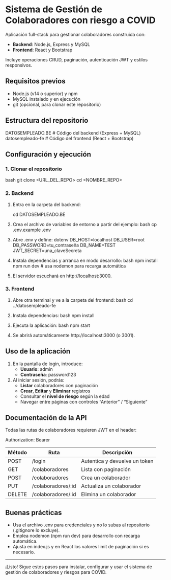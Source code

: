 # Sistema de Gestión de Colaboradores con riesgo a COVID

Aplicación full-stack para gestionar colaboradores construida con:

- **Backend**: Node.js, Express y MySQL
- **Frontend**: React y Bootstrap

Incluye operaciones CRUD, paginación, autenticación JWT y estilos responsivos.

## Requisitos previos

- Node.js (v14 o superior) y npm
- MySQL instalado y en ejecución
- git (opcional, para clonar este repositorio)

## Estructura del repositorio


DATOSEMPLEADO.BE       # Código del backend (Express + MySQL)
datosempleado-fe       # Código del frontend (React + Bootstrap)


## Configuración y ejecución

### 1. Clonar el repositorio

bash
git clone <URL_DEL_REPO>
cd <NOMBRE_REPO>


### 2. Backend

1. Entra en la carpeta del backend:
   
   cd DATOSEMPLEADO.BE
   
2. Crea el archivo de variables de entorno a partir del ejemplo:
   bash
   cp .env.example .env
   
3. Abre .env y define:
   dotenv
   DB_HOST=localhost
   DB_USER=root
   DB_PASSWORD=tu_contraseña
   DB_NAME=TEST
   JWT_SECRET=una_claveSecreta
   
4. Instala dependencias y arranca en modo desarrollo:
   bash
   npm install
   npm run dev   # usa nodemon para recarga automática
   
5. El servidor escuchará en http://localhost:3000.

### 3. Frontend

1. Abre otra terminal y ve a la carpeta del frontend:
   bash
   cd ../datosempleado-fe
   
2. Instala dependencias:
   bash
   npm install
   
3. Ejecuta la aplicación:
   bash
   npm start
   
4. Se abrirá automáticamente http://localhost:3000 (o 3001).

## Uso de la aplicación

1. En la pantalla de login, introduce:
   - **Usuario**: admin
   - **Contraseña**: password123
2. Al iniciar sesión, podrás:
   - **Listar** colaboradores con paginación
   - **Crear**, **Editar** y **Eliminar** registros
   - Consultar el **nivel de riesgo** según la edad
   - Navegar entre páginas con controles “Anterior” / “Siguiente”

## Documentación de la API

Todas las rutas de colaboradores requieren JWT en el header:

Authorization: Bearer <token>


| Método | Ruta                   | Descripción                    |
|--------|------------------------|--------------------------------|
| POST   | /login               | Autentica y devuelve un token  |
| GET    | /colaboradores       | Lista con paginación           |
| POST   | /colaboradores       | Crea un colaborador            |
| PUT    | /colaboradores/:id   | Actualiza un colaborador       |
| DELETE | /colaboradores/:id   | Elimina un colaborador         |

## Buenas prácticas

- Usa el archivo .env para credenciales y no lo subas al repositorio (.gitignore lo excluye).
- Emplea nodemon (npm run dev) para desarrollo con recarga automática.
- Ajusta en index.js y en React los valores limit de paginación si es necesario.

---

¡Listo! Sigue estos pasos para instalar, configurar y usar el sistema de gestión de colaboradores y riesgos para COVID.

